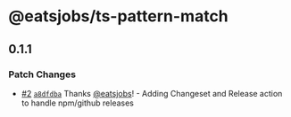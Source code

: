 # @eatsjobs/ts-pattern-match

## 0.1.1

### Patch Changes

- [#2](https://github.com/eatsjobs/ts-pattern-match/pull/2) [`a8dfdba`](https://github.com/eatsjobs/ts-pattern-match/commit/a8dfdbaf63f381a662974558d616f4c7819900a1) Thanks [@eatsjobs](https://github.com/eatsjobs)! - Adding Changeset and Release action to handle npm/github releases
